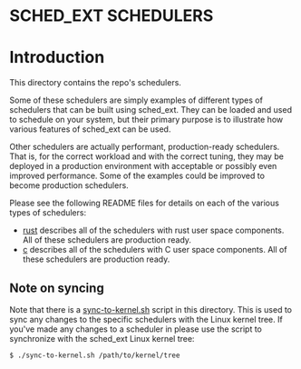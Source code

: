 SCHED_EXT SCHEDULERS
====================

# Introduction

This directory contains the repo's schedulers.

Some of these schedulers are simply examples of different types of schedulers
that can be built using sched_ext. They can be loaded and used to schedule on
your system, but their primary purpose is to illustrate how various features of
sched_ext can be used.

Other schedulers are actually performant, production-ready schedulers. That is,
for the correct workload and with the correct tuning, they may be deployed in a
production environment with acceptable or possibly even improved performance.
Some of the examples could be improved to become production schedulers.

Please see the following README files for details on each of the various types
of schedulers:

- [rust](rust/README.md) describes all of the schedulers with rust
  user space components. All of these schedulers are production ready.
- [c](c/README.md) describes all of the schedulers with C user space
  components. All of these schedulers are production ready.

## Note on syncing

Note that there is a [sync-to-kernel.sh](sync-to-kernel.sh) script in this
directory. This is used to sync any changes to the specific schedulers
with the Linux kernel tree. If you've made any changes to a scheduler in please 
use the script to synchronize with the sched_ext Linux
kernel tree:

```
$ ./sync-to-kernel.sh /path/to/kernel/tree
```

